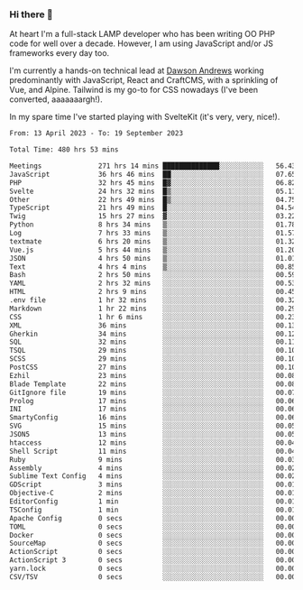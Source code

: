 ### Hi there 👋

<!--
**JamesNock/JamesNock** is a ✨ _special_ ✨ repository because its `README.md` (this file) appears on your GitHub profile.

Here are some ideas to get you started:

- 🔭 I’m currently working on ...
- 🌱 I’m currently learning ...
- 👯 I’m looking to collaborate on ...
- 🤔 I’m looking for help with ...
- 💬 Ask me about ...
- 📫 How to reach me: ...
- 😄 Pronouns: ...
- ⚡ Fun fact: ...
-->
At heart I'm a full-stack LAMP developer who has been writing OO PHP code for well over a decade. However, I am using JavaScript and/or JS frameworks every day too.

I'm currently a hands-on technical lead at [Dawson Andrews](https://www.dawsonandrews.com/) working predominantly with JavaScript, React and CraftCMS, with a sprinkling of Vue, and Alpine. Tailwind is my go-to for CSS nowadays (I've been converted, aaaaaaargh!).

In my spare time I've started playing with SvelteKit (it's very, very, nice!).

<!--START_SECTION:waka-->

```txt
From: 13 April 2023 - To: 19 September 2023

Total Time: 480 hrs 53 mins

Meetings              271 hrs 14 mins ██████████████░░░░░░░░░░░   56.43 %
JavaScript            36 hrs 46 mins  ██░░░░░░░░░░░░░░░░░░░░░░░   07.65 %
PHP                   32 hrs 45 mins  █▓░░░░░░░░░░░░░░░░░░░░░░░   06.82 %
Svelte                24 hrs 32 mins  █▒░░░░░░░░░░░░░░░░░░░░░░░   05.11 %
Other                 22 hrs 49 mins  █▒░░░░░░░░░░░░░░░░░░░░░░░   04.75 %
TypeScript            21 hrs 49 mins  █░░░░░░░░░░░░░░░░░░░░░░░░   04.54 %
Twig                  15 hrs 27 mins  ▓░░░░░░░░░░░░░░░░░░░░░░░░   03.22 %
Python                8 hrs 34 mins   ▒░░░░░░░░░░░░░░░░░░░░░░░░   01.78 %
Log                   7 hrs 33 mins   ▒░░░░░░░░░░░░░░░░░░░░░░░░   01.57 %
textmate              6 hrs 20 mins   ▒░░░░░░░░░░░░░░░░░░░░░░░░   01.32 %
Vue.js                5 hrs 44 mins   ▒░░░░░░░░░░░░░░░░░░░░░░░░   01.20 %
JSON                  4 hrs 50 mins   ▒░░░░░░░░░░░░░░░░░░░░░░░░   01.01 %
Text                  4 hrs 4 mins    ▒░░░░░░░░░░░░░░░░░░░░░░░░   00.85 %
Bash                  2 hrs 50 mins   ░░░░░░░░░░░░░░░░░░░░░░░░░   00.59 %
YAML                  2 hrs 32 mins   ░░░░░░░░░░░░░░░░░░░░░░░░░   00.53 %
HTML                  2 hrs 9 mins    ░░░░░░░░░░░░░░░░░░░░░░░░░   00.45 %
.env file             1 hr 32 mins    ░░░░░░░░░░░░░░░░░░░░░░░░░   00.32 %
Markdown              1 hr 22 mins    ░░░░░░░░░░░░░░░░░░░░░░░░░   00.29 %
CSS                   1 hr 6 mins     ░░░░░░░░░░░░░░░░░░░░░░░░░   00.23 %
XML                   36 mins         ░░░░░░░░░░░░░░░░░░░░░░░░░   00.13 %
Gherkin               34 mins         ░░░░░░░░░░░░░░░░░░░░░░░░░   00.12 %
SQL                   32 mins         ░░░░░░░░░░░░░░░░░░░░░░░░░   00.11 %
TSQL                  29 mins         ░░░░░░░░░░░░░░░░░░░░░░░░░   00.10 %
SCSS                  29 mins         ░░░░░░░░░░░░░░░░░░░░░░░░░   00.10 %
PostCSS               27 mins         ░░░░░░░░░░░░░░░░░░░░░░░░░   00.10 %
Ezhil                 23 mins         ░░░░░░░░░░░░░░░░░░░░░░░░░   00.08 %
Blade Template        22 mins         ░░░░░░░░░░░░░░░░░░░░░░░░░   00.08 %
GitIgnore file        19 mins         ░░░░░░░░░░░░░░░░░░░░░░░░░   00.07 %
Prolog                17 mins         ░░░░░░░░░░░░░░░░░░░░░░░░░   00.06 %
INI                   17 mins         ░░░░░░░░░░░░░░░░░░░░░░░░░   00.06 %
SmartyConfig          16 mins         ░░░░░░░░░░░░░░░░░░░░░░░░░   00.06 %
SVG                   15 mins         ░░░░░░░░░░░░░░░░░░░░░░░░░   00.05 %
JSON5                 13 mins         ░░░░░░░░░░░░░░░░░░░░░░░░░   00.05 %
htaccess              12 mins         ░░░░░░░░░░░░░░░░░░░░░░░░░   00.04 %
Shell Script          11 mins         ░░░░░░░░░░░░░░░░░░░░░░░░░   00.04 %
Ruby                  9 mins          ░░░░░░░░░░░░░░░░░░░░░░░░░   00.03 %
Assembly              4 mins          ░░░░░░░░░░░░░░░░░░░░░░░░░   00.02 %
Sublime Text Config   4 mins          ░░░░░░░░░░░░░░░░░░░░░░░░░   00.02 %
GDScript              3 mins          ░░░░░░░░░░░░░░░░░░░░░░░░░   00.01 %
Objective-C           2 mins          ░░░░░░░░░░░░░░░░░░░░░░░░░   00.01 %
EditorConfig          1 min           ░░░░░░░░░░░░░░░░░░░░░░░░░   00.01 %
TSConfig              1 min           ░░░░░░░░░░░░░░░░░░░░░░░░░   00.01 %
Apache Config         0 secs          ░░░░░░░░░░░░░░░░░░░░░░░░░   00.00 %
TOML                  0 secs          ░░░░░░░░░░░░░░░░░░░░░░░░░   00.00 %
Docker                0 secs          ░░░░░░░░░░░░░░░░░░░░░░░░░   00.00 %
SourceMap             0 secs          ░░░░░░░░░░░░░░░░░░░░░░░░░   00.00 %
ActionScript          0 secs          ░░░░░░░░░░░░░░░░░░░░░░░░░   00.00 %
ActionScript 3        0 secs          ░░░░░░░░░░░░░░░░░░░░░░░░░   00.00 %
yarn.lock             0 secs          ░░░░░░░░░░░░░░░░░░░░░░░░░   00.00 %
CSV/TSV               0 secs          ░░░░░░░░░░░░░░░░░░░░░░░░░   00.00 %
```

<!--END_SECTION:waka-->
